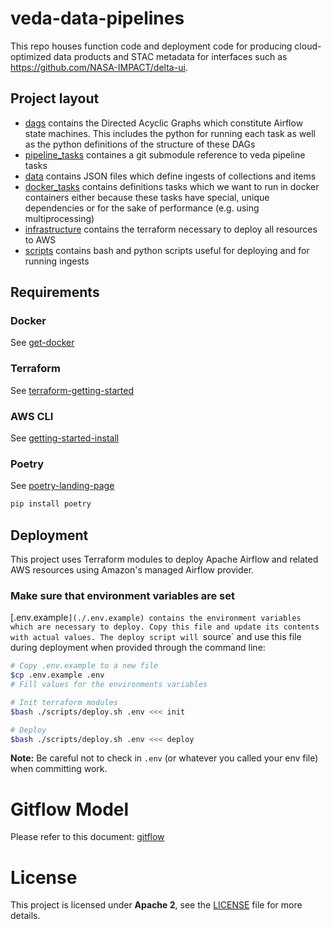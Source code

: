 # veda-data-pipelines

This repo houses function code and deployment code for producing cloud-optimized
data products and STAC metadata for interfaces such as https://github.com/NASA-IMPACT/delta-ui.

## Project layout

- [dags](./dags/) contains the Directed Acyclic Graphs which constitute Airflow state machines. This includes the python for running each task as well as the python definitions of the structure of these DAGs
- [pipeline_tasks](./dags/veda_data_pipeline/veda_pipeline_tasks) containes a git submodule reference to veda pipeline tasks
- [data](./data/) contains JSON files which define ingests of collections and items
- [docker_tasks](./docker_tasks/) contains definitions tasks which we want to run in docker containers either because these tasks have special, unique dependencies or for the sake of performance (e.g. using multiprocessing)
- [infrastructure](./infrastructure/) contains the terraform necessary to deploy all resources to AWS
- [scripts](./scripts/) contains bash and python scripts useful for deploying and for running ingests


## Requirements

### Docker

See [get-docker](https://docs.docker.com/get-docker/)

### Terraform 

See [terraform-getting-started](https://developer.hashicorp.com/terraform/tutorials/aws-get-started/install-cli)

### AWS CLI

See [getting-started-install](https://docs.aws.amazon.com/cli/latest/userguide/getting-started-install.html)

### Poetry

See [poetry-landing-page](https://pypi.org/project/poetry/)

```bash
pip install poetry
```

## Deployment

This project uses Terraform modules to deploy Apache Airflow and related AWS resources using Amazon's managed Airflow provider.

### Make sure that environment variables are set

[.env.example`](./.env.example) contains the environment variables which are necessary to deploy. Copy this file and update its contents with actual values. The deploy script will `source` and use this file during deployment when provided through the command line:

```bash
# Copy .env.example to a new file
$cp .env.example .env
# Fill values for the environments variables

# Init terraform modules
$bash ./scripts/deploy.sh .env <<< init

# Deploy
$bash ./scripts/deploy.sh .env <<< deploy
```

**Note:** Be careful not to check in `.env` (or whatever you called your env file) when committing work.

# Gitflow Model
Please refer to this document: 
[gitflow](./GITFLOW.md) 
# License
This project is licensed under **Apache 2**, see the [LICENSE](LICENSE) file for more details.


